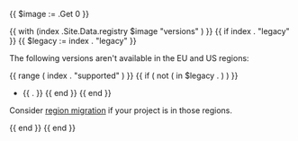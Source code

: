 <!-- shortcode start {{ .Name }} -->
{{ $image := .Get 0 }}

{{ with (index .Site.Data.registry $image "versions" ) }}
  {{ if index . "legacy" }}
  {{ $legacy := index . "legacy" }}

The following versions aren't available in the EU and US regions:

{{ range ( index . "supported" ) }}
  {{ if ( not ( in $legacy . ) ) }}
* {{ . }}
  {{ end }}
{{ end }}

Consider [region migration](/projects/region-migration.html) if your project is in those regions.

  {{ end }}
{{ end }}
<!-- shortcode end {{ .Name }} -->
